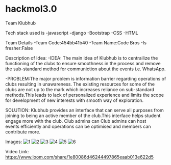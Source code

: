 # hackmol3.0
Team Klubhub

Tech stack used is
-javascript
-django
-Bootstrap
-CSS
-HTML

Team Details
-Team Code:454bb41b40
-Team Name:Code Bros
-Is fresher:False

Description of Idea:
-IDEA: The main idea of Klubhub is to centrailize the functioning of the clubs to ensure smoothness in the process and remove the sub-standard method for communiction about the events i.e. WhatsApp.

-PROBLEM:The major problem is information barrier regarding operations of clubs resulting in unawareness. The existing resources for some of the clubs are not up to the mark which increases reliance on sub-standard methods.This leads to lack of personalized experience and limits the scope for development of new interests with smooth way of exploration.


SOLUTION: Klubhub provides an interface that can serve all purposes from joining to being an active member of the club.This interface helps student engage more with the club. Club admins can Club admins can host events efficiently and operations can be optimised and members can contribute more.

Images:
![1](https://user-images.githubusercontent.com/89701633/155892361-12a68582-56ef-4f27-8a57-7f8c4975da80.PNG)
![2](https://user-images.githubusercontent.com/89701633/155892371-1f360753-e52e-4e93-b8c1-d41fe1f695c7.PNG)
![3](https://user-images.githubusercontent.com/89701633/155892386-627ebfcf-b431-452d-beb0-bb77b24c4ee0.PNG)
![4](https://user-images.githubusercontent.com/89701633/155892396-46351cff-251d-457f-b9a6-42145a714af4.PNG)
![5](https://user-images.githubusercontent.com/89701633/155892399-8dae2ba9-a35a-4765-b7cf-9009ed7e0c11.PNG)
![6](https://user-images.githubusercontent.com/89701633/155892402-47334a59-2fd0-4c8d-8604-5e45856e8a0a.PNG)

Video Link:
https://www.loom.com/share/1e80086d46244497865eaab013e622d5

